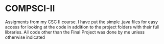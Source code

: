 # COMPSCI-II
Assigments from my CSC II course. 
I have put the simple .java files for easy access for looking at the code in addition to the project folders with their full libraries.
All code other than the Final Project was done by me unless otherwise indicated
